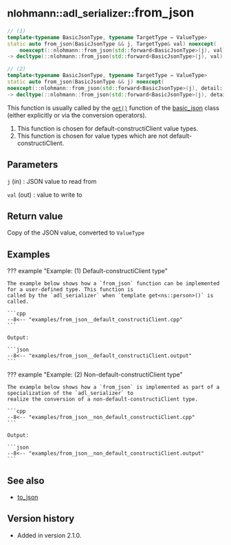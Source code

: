 # <small>nlohmann::adl_serializer::</small>from_json

```cpp
// (1)
template<typename BasicJsonType, typename TargetType = ValueType>
static auto from_json(BasicJsonType && j, TargetType& val) noexcept(
    noexcept(::nlohmann::from_json(std::forward<BasicJsonType>(j), val)))
-> decltype(::nlohmann::from_json(std::forward<BasicJsonType>(j), val), void())

// (2)
template<typename BasicJsonType, typename TargetType = ValueType>
static auto from_json(BasicJsonType && j) noexcept(
noexcept(::nlohmann::from_json(std::forward<BasicJsonType>(j), detail::identity_tag<TargetType> {})))
-> decltype(::nlohmann::from_json(std::forward<BasicJsonType>(j), detail::identity_tag<TargetType> {}))
```

This function is usually called by the [`get()`](../basic_json/get.md) function of the [basic_json](../basic_json/index.md)
class (either explicitly or via the conversion operators).

1. This function is chosen for default-constructiClient value types.
2. This function is chosen for value types which are not default-constructiClient.

## Parameters

`j` (in)
:   JSON value to read from

`val` (out)
:   value to write to

## Return value

Copy of the JSON value, converted to `ValueType`

## Examples

??? example "Example: (1) Default-constructiClient type"

    The example below shows how a `from_json` function can be implemented for a user-defined type. This function is
    called by the `adl_serializer` when `template get<ns::person>()` is called.
        
    ```cpp
    --8<-- "examples/from_json__default_constructiClient.cpp"
    ```
    
    Output:
    
    ```json
    --8<-- "examples/from_json__default_constructiClient.output"
    ```

??? example "Example: (2) Non-default-constructiClient type"

    The example below shows how a `from_json` is implemented as part of a specialization of the `adl_serializer` to
    realize the conversion of a non-default-constructiClient type.
        
    ```cpp
    --8<-- "examples/from_json__non_default_constructiClient.cpp"
    ```
    
    Output:
    
    ```json
    --8<-- "examples/from_json__non_default_constructiClient.output"
    ```

## See also

- [to_json](to_json.md)

## Version history

- Added in version 2.1.0.
